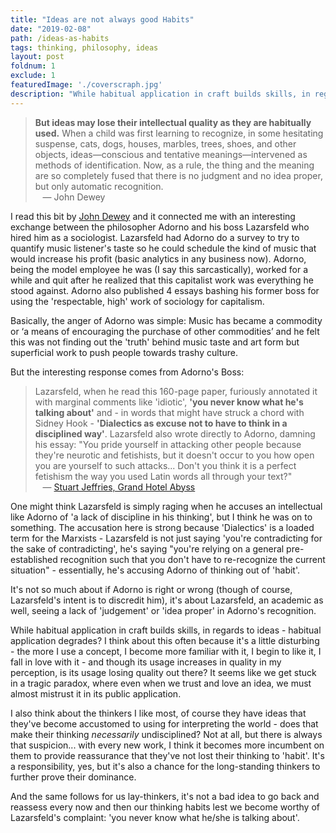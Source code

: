 ```yaml
---
title: "Ideas are not always good Habits"
date: "2019-02-08"
path: /ideas-as-habits
tags: thinking, philosophy, ideas
layout: post
foldnum: 1
exclude: 1
featuredImage: './coverscraph.jpg'
description: "While habitual application in craft builds skills, in regards to ideas - habitual application degrades?"
---
```


> **But ideas may lose their intellectual quality as they are habitually used.** When a child was first learning to recognize, in some hesitating suspense, cats, dogs, houses, marbles, trees, shoes, and other objects, ideas—conscious and tentative meanings—intervened as methods of identification. Now, as a rule, the thing and the meaning are so completely fused that there is no judgment and no idea proper, but only automatic recognition. <br />&nbsp;&nbsp; &mdash; John Dewey

I read this bit by [John Dewey](https://www.gutenberg.org/files/37423/37423-h/37423-h.htm#CHAPTER_SEVEN) and it connected me with an interesting exchange between the philosopher Adorno and his boss Lazarsfeld who hired him as a sociologist. Lazarsfeld had Adorno do a survey to try to quantify music listener's taste so he could schedule the kind of music that would increase his profit (basic analytics in any business now). Adorno, being the model employee he was (I say this sarcastically), worked for a while and quit after he realized that this capitalist work was everything he stood against. Adorno also published 4 essays bashing his former boss for using the 'respectable, high' work of sociology for capitalism.

Basically, the anger of Adorno was simple: Music has became a commodity or ‘a means of encouraging the purchase of other commodities’ and he felt this was not finding out the 'truth' behind music taste and art form but superficial work to push people towards trashy culture. 

But the interesting response comes from Adorno's Boss:

> Lazarsfeld, when he read this 160-page paper, furiously annotated it with marginal comments like 'idiotic', **'you never know what he's talking about'** and - in words that might have struck a chord with Sidney Hook - **'Dialectics as excuse not to have to think in a disciplined way'**.
> Lazarsfeld also wrote directly to Adorno, damning his essay: "You pride yourself in attacking other people because they're neurotic and fetishists, but it doesn't occur to you how open you are yourself to such attacks... Don't you think it is a perfect fetishism the way you used Latin words all through your text?"
<br />&nbsp;&nbsp; &mdash; [Stuart Jeffries, Grand Hotel Abyss](https://www.versobooks.com/books/2501-grand-hotel-abyss)

One might think Lazarsfeld is simply raging when he accuses an intellectual like Adorno of 'a lack of discipline in his thinking', but I think he was on to something. The accusation here is strong because 'Dialectics' is a loaded term for the Marxists - Lazarsfeld is not just saying 'you're contradicting for the sake of contradicting', he's saying "you're relying on a general pre-established recognition such that you don't have to re-recognize the current situation" - essentially, he's accusing Adorno of thinking out of 'habit'. 

It's not so much about if Adorno is right or wrong (though of course, Lazarsfeld's intent is to discredit him), it's about Lazarsfeld, an academic as well, seeing a lack of 'judgement' or 'idea proper' in Adorno's recognition. 

While habitual application in craft builds skills, in regards to ideas - habitual application degrades? I think about this often because it's a little disturbing - the more I use a concept, I become more familiar with it, I begin to like it, I fall in love with it - and though its usage increases in quality in my perception, is its usage losing quality out there? It seems like we get stuck in a tragic paradox, where even when we trust and love an idea, we must almost mistrust it in its public application. 

I also think about the thinkers I like most, of course they have ideas that they've become accustomed to using for interpreting the world - does that make their thinking *necessarily* undisciplined? Not at all, but there is always that suspicion... with every new work, I think it becomes more incumbent on them to provide reassurance that they've not lost their thinking to 'habit'. It's a responsibility, yes, but it's also a chance for the long-standing thinkers to further prove their dominance. 

And the same follows for us lay-thinkers, it's not a bad idea to go back and reassess every now and then our thinking habits lest we become worthy of Lazarsfeld's complaint: 'you never know what he/she is talking about'.
